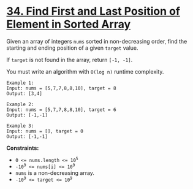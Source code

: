 # [34. Find First and Last Position of Element in Sorted Array](https://leetcode.com/problems/find-first-and-last-position-of-element-in-sorted-array/description/)
<p>
  Given an array of integers <code>nums</code> sorted in non-decreasing order, find the starting and ending position of a given <code>target</code> value.
</p>
<p>
  If <code>target</code> is not found in the array, return <code>[-1, -1]</code>.
</p>
<p>
  You must write an algorithm with <code>O(log n)</code> runtime complexity.
</p>

    Example 1:
    Input: nums = [5,7,7,8,8,10], target = 8
    Output: [3,4]
    
    Example 2:
    Input: nums = [5,7,7,8,8,10], target = 6
    Output: [-1,-1]
    
    Example 3:
    Input: nums = [], target = 0
    Output: [-1,-1]

<p>
  <b>Constraints:</b>
</p>

- <code>0 <= nums.length <= 10<sup>5</sup></code>
- <code>-10<sup>9</sup> <= nums[i] <= 10<sup>9</sup></code>
- <code>nums</code> is a non-decreasing array.
- <code>-10<sup>9</sup> <= target <= 10<sup>9</sup></code>
